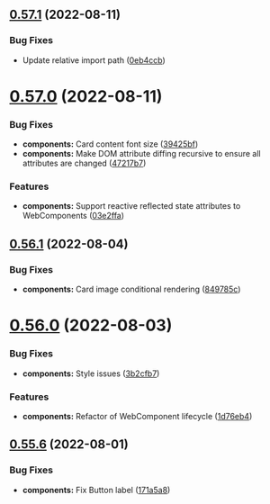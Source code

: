 ## [0.57.1](https://github.com/jacecotton/tcds/compare/v0.57.0...v0.57.1) (2022-08-11)


### Bug Fixes

* Update relative import path ([0eb4ccb](https://github.com/jacecotton/tcds/commit/0eb4ccb9361b4e4610cc8b55a7cc15234232194f))



# [0.57.0](https://github.com/jacecotton/tcds/compare/v0.56.1...v0.57.0) (2022-08-11)


### Bug Fixes

* **components:** Card content font size ([39425bf](https://github.com/jacecotton/tcds/commit/39425bf8920754d3babd7ab8086f3a253d32f06a))
* **components:** Make DOM attribute diffing recursive to ensure all attributes are changed ([47217b7](https://github.com/jacecotton/tcds/commit/47217b7646975ba2517f42568c3c9fba42f0660e))


### Features

* **components:** Support reactive reflected state attributes to WebComponents ([03e2ffa](https://github.com/jacecotton/tcds/commit/03e2ffaaa914c9f76864e6cfe44df44b08041919))



## [0.56.1](https://github.com/jacecotton/tcds/compare/v0.56.0...v0.56.1) (2022-08-04)


### Bug Fixes

* **components:** Card image conditional rendering ([849785c](https://github.com/jacecotton/tcds/commit/849785cca6796d66c717d7ed35b57e31d89d3213))



# [0.56.0](https://github.com/jacecotton/tcds/compare/v0.55.6...v0.56.0) (2022-08-03)


### Bug Fixes

* **components:** Style issues ([3b2cfb7](https://github.com/jacecotton/tcds/commit/3b2cfb746dc4c2346e936cbbdd15245ce30eda49))


### Features

* **components:** Refactor of WebComponent lifecycle ([1d76eb4](https://github.com/jacecotton/tcds/commit/1d76eb4a9c501562a920b8ef8c7c2ae4d13498a6))



## [0.55.6](https://github.com/jacecotton/tcds/compare/v0.55.5...v0.55.6) (2022-08-01)


### Bug Fixes

* **components:** Fix Button label ([171a5a8](https://github.com/jacecotton/tcds/commit/171a5a8b54f4bc319a457d85ac47ea2b60b0e48b))



